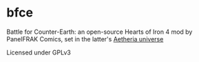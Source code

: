 # bfce
Battle for Counter-Earth: an open-source Hearts of Iron 4 mod by PanelFRAK Comics, set in the latter's [Aetheria universe](https://aetheria.miraheze.org)

Licensed under GPLv3
